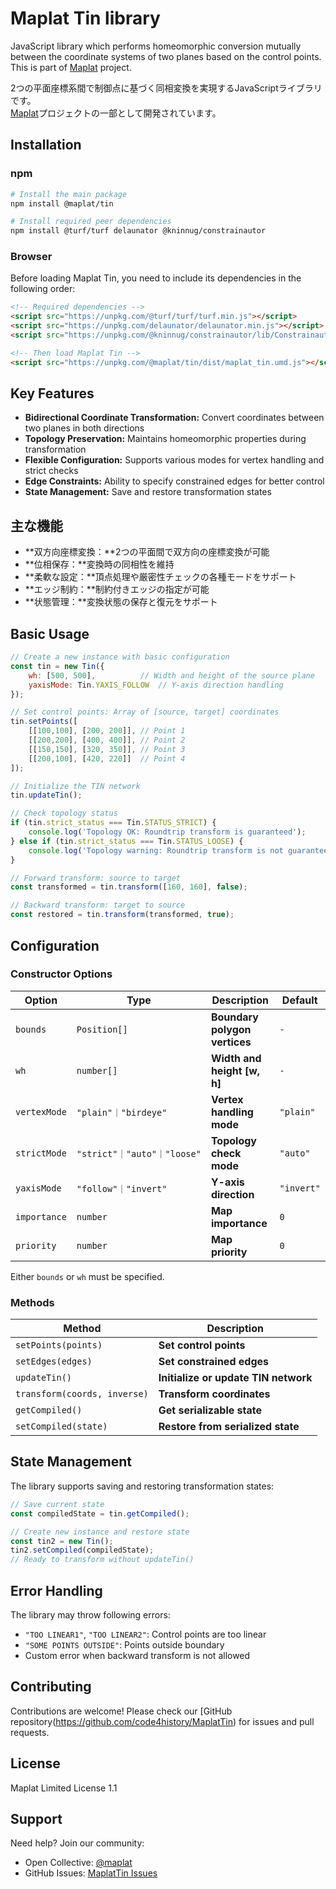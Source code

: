 # Maplat Tin library

JavaScript library which performs homeomorphic conversion mutually between the coordinate systems of two planes based on the control points.  
This is part of [Maplat](https://github.com/code4history/Maplat/) project.

2つの平面座標系間で制御点に基づく同相変換を実現するJavaScriptライブラリです。  
[Maplat](https://github.com/code4history/Maplat/)プロジェクトの一部として開発されています。

## Installation

### npm

```sh
# Install the main package
npm install @maplat/tin

# Install required peer dependencies
npm install @turf/turf delaunator @kninnug/constrainautor
```

### Browser

Before loading Maplat Tin, you need to include its dependencies in the following order:

```html
<!-- Required dependencies -->
<script src="https://unpkg.com/@turf/turf/turf.min.js"></script>
<script src="https://unpkg.com/delaunator/delaunator.min.js"></script>
<script src="https://unpkg.com/@kninnug/constrainautor/lib/Constrainautor.min.js"></script>

<!-- Then load Maplat Tin -->
<script src="https://unpkg.com/@maplat/tin/dist/maplat_tin.umd.js"></script>
```

## Key Features

- **Bidirectional Coordinate Transformation:** Convert coordinates between two planes in both directions
- **Topology Preservation:** Maintains homeomorphic properties during transformation
- **Flexible Configuration:** Supports various modes for vertex handling and strict checks
- **Edge Constraints:** Ability to specify constrained edges for better control
- **State Management:** Save and restore transformation states

## 主な機能

- **双方向座標変換：**2つの平面間で双方向の座標変換が可能
- **位相保存：**変換時の同相性を維持
- **柔軟な設定：**頂点処理や厳密性チェックの各種モードをサポート
- **エッジ制約：**制約付きエッジの指定が可能
- **状態管理：**変換状態の保存と復元をサポート

## Basic Usage

```javascript
// Create a new instance with basic configuration
const tin = new Tin({
    wh: [500, 500],          // Width and height of the source plane
    yaxisMode: Tin.YAXIS_FOLLOW  // Y-axis direction handling
});

// Set control points: Array of [source, target] coordinates
tin.setPoints([
    [[100,100], [200, 200]], // Point 1
    [[200,200], [400, 400]], // Point 2
    [[150,150], [320, 350]], // Point 3
    [[200,100], [420, 220]]  // Point 4
]);

// Initialize the TIN network
tin.updateTin();

// Check topology status
if (tin.strict_status === Tin.STATUS_STRICT) {
    console.log('Topology OK: Roundtrip transform is guaranteed');
} else if (tin.strict_status === Tin.STATUS_LOOSE) {
    console.log('Topology warning: Roundtrip transform is not guaranteed');
}

// Forward transform: source to target
const transformed = tin.transform([160, 160], false);

// Backward transform: target to source
const restored = tin.transform(transformed, true);
```

## Configuration

### Constructor Options

|  **Option**  |          **Type**           |         **Description**         | **Default**  |
| ------------ | --------------------------- | ------------------------------- | ------------ |
|   `bounds`   |        `Position[]`         |  **Boundary polygon vertices**  |     `-`      |
|     `wh`     |         `number[]`          |   **Width and height [w, h]**   |     `-`      |
| `vertexMode` |    `"plain"｜"birdeye"`     |    **Vertex handling mode**     |  `"plain"`   |
| `strictMode` | `"strict"｜"auto"｜"loose"` |     **Topology check mode**     |   `"auto"`   |
| `yaxisMode`  |    `"follow"｜"invert"`     |      **Y-axis direction**       |  `"invert"`  |
| `importance` |           `number`          |        **Map importance**       |      `0`     |
|  `priority`  |           `number`          |         **Map priority**        |      `0`     |

Either `bounds` or `wh` must be specified.

### Methods

| **Method**                   | **Description**                      |
| ---------------------------- | ------------------------------------ |
| `setPoints(points)`          | **Set control points**               |
| `setEdges(edges)`            | **Set constrained edges**            |
| `updateTin()`                | **Initialize or update TIN network** |
| `transform(coords, inverse)` | **Transform coordinates**            |
| `getCompiled()`              | **Get serializable state**           |
| `setCompiled(state)`         | **Restore from serialized state**    |

## State Management

The library supports saving and restoring transformation states:

```javascript
// Save current state
const compiledState = tin.getCompiled();

// Create new instance and restore state
const tin2 = new Tin();
tin2.setCompiled(compiledState);
// Ready to transform without updateTin()
```

## Error Handling

The library may throw following errors:

- `"TOO LINEAR1"`, `"TOO LINEAR2"`: Control points are too linear
- `"SOME POINTS OUTSIDE"`: Points outside boundary
- Custom error when backward transform is not allowed

## Contributing

Contributions are welcome! Please check our [GitHub repository(https://github.com/code4history/MaplatTin) for issues and pull requests.

## License

Maplat Limited License 1.1

## Support

Need help? Join our community:

- Open Collective: [@maplat](https://opencollective.com/maplat)
- GitHub Issues: [MaplatTin Issues](https://github.com/code4history/MaplatTin/issues)
